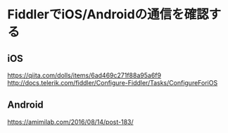 # FiddlerでiOS/Androidの通信を確認する

## iOS
https://qiita.com/dolls/items/6ad469c271f88a95a6f9  
http://docs.telerik.com/fiddler/Configure-Fiddler/Tasks/ConfigureForiOS

## Android
https://amimilab.com/2016/08/14/post-183/

